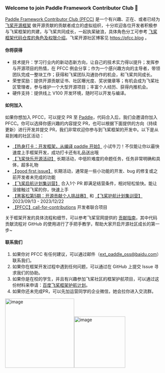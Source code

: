 ### Welcome to join Paddle Framework Contributor Club 👋

<!--
**luotao1/luotao1** is a ✨ _special_ ✨ repository because its `README.md` (this file) appears on your GitHub profile.

Here are some ideas to get you started:

- 🔭 I’m currently working on ...
- 🌱 I’m currently learning ...
- 👯 I’m looking to collaborate on ...
- 🤔 I’m looking for help with ...
- 💬 Ask me about ...
- 📫 How to reach me: ...
- 😄 Pronouns: ...
- ⚡ Fun fact: ...
-->
[Paddle Framework Contributor Club (PFCC)](https://github.com/PaddlePaddle/community/tree/master/pfcc) 是一个有兴趣、正在、或者已经为 [飞桨开源框架](https://github.com/PaddlePaddle/Paddle/) 做开源贡献的贡献者成立的虚拟组织，十分欢迎各位开发者积极参与飞桨框架的共建，与飞桨共同成长，一起执桨破浪，具体角色分工可参考 [飞桨框架代码仓库的角色及权限介绍](https://github.com/PaddlePaddle/community/blob/master/contributors/community-membership.md)。飞桨开源社区博客见 https://pfcc.blog 。

#### 你将获得
- 技术提升：学习行业内的新动态新方向，让自己的技术实力得以提升；发挥参与开源项目的热情，在 PFCC 例会分享；作为一个感兴趣方向的主导者，带领团队完成一整块工作；获得和飞桨团队沟通协作的机会，和飞桨共同成长。
- 荣誉奖励：提供开源贡献证书、社区曝光度、奖状徽章等；有机会成为飞桨社区管理者，参与维护一个大型开源项目；丰富个人经历、获得内推机会。
- 硬件支持：提供线上 V100 开发环境，随时可以开发与编译。

#### 如何加入
如果你想加入 PFCC，可以提交 PR 至 [Paddle](https://github.com/PaddlePaddle/Paddle)，代码合入后，我们会邀请你加入 PFCC。你可以选择你感兴趣的内容提交 PR，也可以根据下面提供的方向（持续更新）进行开发并提交 PR，我们非常欢迎你参与到飞桨框架的开发中。以下是从易到难的社区活动：
- [【热身打卡：开发框架，从编译 paddle 开始】](https://github.com/PaddlePaddle/Paddle/issues/45347) 小试牛刀！不仅能让你以最快速度上手框架开发，成功打卡还有礼品送出哦
- [【飞桨快乐开源活动】](https://github.com/PaddlePaddle/Paddle/issues/56689) 长期活动，中低阶难度的命题任务，任务非常明确和具体，超多礼物
- [【good first issue】](https://github.com/PaddlePaddle/community/tree/master/pfcc#good-first-issue) 长期活动，通常是一些小功能的开发、bug 的修复或之前开发者未完成的功能
- [【飞桨启航计划集训营】](https://github.com/PaddlePaddle/Paddle/issues/58497) 合入1个 PR 即满足结营条件，相对轻松愉快。能让没接触过飞桨的你，快速上手
- [【黑客松第5期：开源贡献个人挑战赛】](https://github.com/PaddlePaddle/Paddle/issues/57262) 和 [【飞桨护航计划集训营】](https://github.com/PaddlePaddle/Paddle/issues/57264) 2023/09/13 - 2023/12/22
- [【PFCC】call-for-contributions](https://github.com/PaddlePaddle/community/tree/master/pfcc/call-for-contributions) 开发者联合项目

关于框架开发的具体流程和细节，可以参考飞桨官网提供的 [贡献指南](https://www.paddlepaddle.org.cn/documentation/docs/zh/develop/dev_guides/index_cn.html)，其中代码贡献流程对 GitHub 的使用进行了手把手教学，帮助大家开启开源社区成长的第一步~


#### 联系我们
1. 如果你对 PFCC 有任何建议，可以通过邮件（[ext_paddle_oss@baidu.com](mailto:ext_paddle_oss@baidu.com)）联系我们。
2. 如果你在框架开发过程中遇到任何问题，可以通过在 GitHub 上提交 Issue 寻求我们的协助。
3. 如果你是在校的学生，并且有兴趣参加飞桨社区的框架护航项目，可以通过这份材料来申请：[百度飞桨框架护航计划](https://github.com/PaddlePaddle/community/blob/master/contributors/paddle_contributor_remote_intern_program.pdf)。
4. 如果你还未完成PR，可以先加运营同学的企业微信，她会拉你进入交流群。
   
<img width="224" alt="image" src="https://github.com/luotao1/luotao1/assets/6836917/69268192-dade-4dd8-98c1-1dfee45e5014"><img width="166" alt="image" src="https://user-images.githubusercontent.com/6836917/195274459-1a47c60b-c73e-4d0a-b38b-70d844799d05.png"> 
